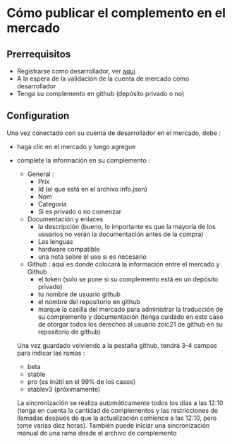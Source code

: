 # Cómo publicar el complemento en el mercado

## Prerrequisitos

- Registrarse como desarrollador, ver [aqui](https://www.jeedom.com/site/fr/dev.html)
- A la espera de la validación de la cuenta de mercado como desarrollador
- Tenga su complemento en github (depósito privado o no)

## Configuration

Una vez conectado con su cuenta de desarrollador en el mercado, debe : 

- haga clic en el mercado y luego agregue
- complete la información en su complemento : 
  - General : 
    - Prix
    - Id (el que está en el archivo info.json)
    - Nom
    - Categoría
    - Si es privado o no comenzar
  - Documentación y enlaces
    - la descripción (bueno, lo importante es que la mayoría de los usuarios no verán la documentación antes de la compra)
    - Las lenguas
    - hardware compatible
    - una nota sobre el uso si es necesario
  - Github : aquí es donde colocará la información entre el mercado y Github
    - el token (solo se pone si su complemento está en un depósito privado)
    - tu nombre de usuario github
    - el nombre del repositorio en github
    - marque la casilla del mercado para administrar la traducción de su complemento y documentación (tenga cuidado en este caso de otorgar todos los derechos al usuario zoic21 de github en su repositorio de github)
    
   Una vez guardado volviendo a la pestaña github, tendrá 3-4 campos para indicar las ramas : 
   
   - beta
   - stable
   - pro (es inútil en el 99% de los casos)
   - stablev3 (próximamente)
   
   La sincronización se realiza automáticamente todos los días a las 12:10 (tenga en cuenta la cantidad de complementos y las restricciones de llamadas después de que la actualización comience a las 12:10, pero tome varias diez horas). También puede iniciar una sincronización manual de una rama desde el archivo de complemento
